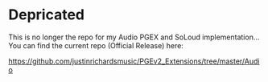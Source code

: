 # Depricated

This is no longer the repo for my Audio PGEX and SoLoud implementation...
You can find the current repo (Official Release) here:

https://github.com/justinrichardsmusic/PGEv2_Extensions/tree/master/Audio
